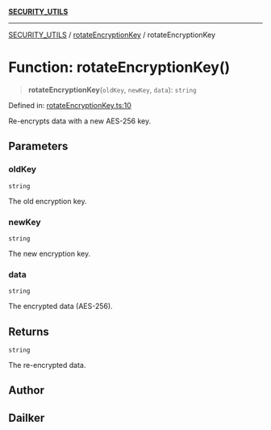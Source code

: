 [**SECURITY_UTILS**](../../README.md)

***

[SECURITY_UTILS](../../README.md) / [rotateEncryptionKey](../README.md) / rotateEncryptionKey

# Function: rotateEncryptionKey()

> **rotateEncryptionKey**(`oldKey`, `newKey`, `data`): `string`

Defined in: [rotateEncryptionKey.ts:10](https://github.com/dailker/everyutil-js/blob/7799f3f003cb23f425be3f1c83c38483e2648188/src/security/rotateEncryptionKey.ts#L10)

Re-encrypts data with a new AES-256 key.

## Parameters

### oldKey

`string`

The old encryption key.

### newKey

`string`

The new encryption key.

### data

`string`

The encrypted data (AES-256).

## Returns

`string`

The re-encrypted data.

## Author

## Dailker
